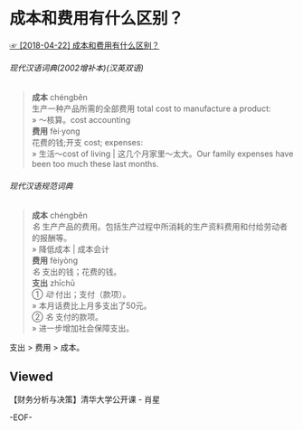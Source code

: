 # 成本和费用有什么区别？  
[☞ [2018-04-22] 成本和费用有什么区别？ ](https://mp.weixin.qq.com/s/KYVh1fDB3C6FDpo2xidKzQ)    
  
###### 现代汉语词典(2002增补本)(汉英双语)  
>**成本** chéngběn  
生产一种产品所需的全部费用 total cost to manufacture a product:  
» ～核算。cost accounting  
**费用** fèi·yong  
花费的钱;开支 cost; expenses:  
» 生活～cost of living | 这几个月家里～太大。Our family expenses have been too much these last months.  
  
###### 现代汉语规范词典  
>**成本** chéngběn  
*名* 生产产品的费用。包括生产过程中所消耗的生产资料费用和付给劳动者的报酬等。  
» 降低成本 | 成本会计  
**费用** fèiyòng  
*名* 支出的钱；花费的钱。  
**支出** zhīchū  
① *动* 付出；支付（款项）。  
» 本月话费比上月多支出了50元。  
② *名* 支付的款项。  
» 进一步增加社会保障支出。  
  
支出 > 费用 > 成本。  
  
## Viewed  
【财务分析与决策】清华大学公开课 - 肖星  
  
-EOF-  
